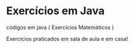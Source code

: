 # Exercícios em Java

códigos em java ( Exercícios Matemáticos )

Exercícios praticados em sala de aula e em casa!
